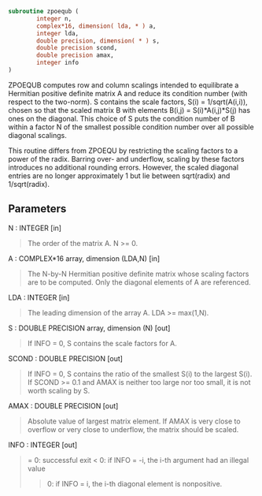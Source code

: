 ```fortran
subroutine zpoequb (
        integer n,
        complex*16, dimension( lda, * ) a,
        integer lda,
        double precision, dimension( * ) s,
        double precision scond,
        double precision amax,
        integer info
)
```

ZPOEQUB computes row and column scalings intended to equilibrate a
Hermitian positive definite matrix A and reduce its condition number
(with respect to the two-norm).  S contains the scale factors,
S(i) = 1/sqrt(A(i,i)), chosen so that the scaled matrix B with
elements B(i,j) = S(i)\*A(i,j)\*S(j) has ones on the diagonal.  This
choice of S puts the condition number of B within a factor N of the
smallest possible condition number over all possible diagonal
scalings.

This routine differs from ZPOEQU by restricting the scaling factors
to a power of the radix.  Barring over- and underflow, scaling by
these factors introduces no additional rounding errors.  However, the
scaled diagonal entries are no longer approximately 1 but lie
between sqrt(radix) and 1/sqrt(radix).

## Parameters
N : INTEGER [in]
> The order of the matrix A.  N >= 0.

A : COMPLEX\*16 array, dimension (LDA,N) [in]
> The N-by-N Hermitian positive definite matrix whose scaling
> factors are to be computed.  Only the diagonal elements of A
> are referenced.

LDA : INTEGER [in]
> The leading dimension of the array A.  LDA >= max(1,N).

S : DOUBLE PRECISION array, dimension (N) [out]
> If INFO = 0, S contains the scale factors for A.

SCOND : DOUBLE PRECISION [out]
> If INFO = 0, S contains the ratio of the smallest S(i) to
> the largest S(i).  If SCOND >= 0.1 and AMAX is neither too
> large nor too small, it is not worth scaling by S.

AMAX : DOUBLE PRECISION [out]
> Absolute value of largest matrix element.  If AMAX is very
> close to overflow or very close to underflow, the matrix
> should be scaled.

INFO : INTEGER [out]
> = 0:  successful exit
> < 0:  if INFO = -i, the i-th argument had an illegal value
> > 0:  if INFO = i, the i-th diagonal element is nonpositive.
